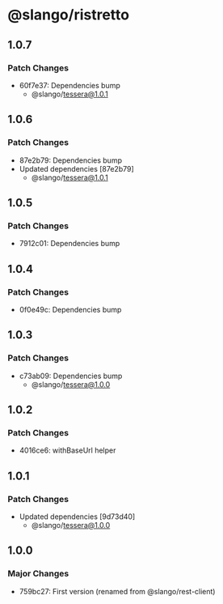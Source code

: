 # @slango/ristretto

## 1.0.7

### Patch Changes

- 60f7e37: Dependencies bump
  - @slango/tessera@1.0.1

## 1.0.6

### Patch Changes

- 87e2b79: Dependencies bump
- Updated dependencies [87e2b79]
  - @slango/tessera@1.0.1

## 1.0.5

### Patch Changes

- 7912c01: Dependencies bump

## 1.0.4

### Patch Changes

- 0f0e49c: Dependencies bump

## 1.0.3

### Patch Changes

- c73ab09: Dependencies bump
  - @slango/tessera@1.0.0

## 1.0.2

### Patch Changes

- 4016ce6: withBaseUrl helper

## 1.0.1

### Patch Changes

- Updated dependencies [9d73d40]
  - @slango/tessera@1.0.0

## 1.0.0

### Major Changes

- 759bc27: First version (renamed from @slango/rest-client)
